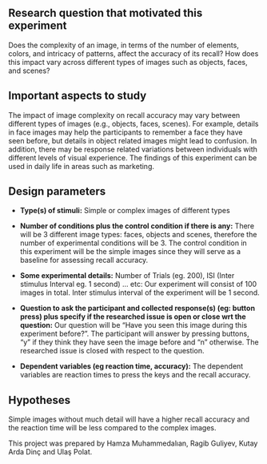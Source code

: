 ## Research question that motivated this experiment

Does the complexity of an image, in terms of the number of elements, colors, and intricacy of patterns,
affect the accuracy of its recall? How does this impact vary across different types of images such as objects,
faces, and scenes?

## Important aspects to study

The impact of image complexity on recall accuracy may vary between different types of images (e.g.,
objects, faces, scenes). For example, details in face images may help the participants to remember a face
they have seen before, but details in object related images might lead to confusion. In addition, there may
be response related variations between individuals with different levels of visual experience. The findings
of this experiment can be used in daily life in areas such as marketing.

## Design parameters

* **Type(s) of stimuli:** Simple or complex images of different types

* **Number of conditions plus the control condition if there is any:** There will be 3 different image
types: faces, objects and scenes, therefore the number of experimental conditions will be 3. The
control condition in this experiment will be the simple images since they will serve as a baseline for
assessing recall accuracy.


* **Some experimental details:** Number of Trials (eg. 200), ISI (Inter stimulus Interval eg. 1 second) …
etc: Our experiment will consist of 100 images in total. Inter stimulus interval of the experiment will
be 1 second.


* **Question to ask the participant and collected response(s) (eg: button press) plus specify if the
researched issue is open or close wrt the question:** Our question will be “Have you seen this image
during this experiment before?”. The participant will answer by pressing buttons, “y” if they think
they have seen the image before and “n” otherwise. The researched issue is closed with respect to
the question.

* **Dependent variables (eg reaction time, accuracy):** The dependent variables are reaction times to
press the keys and the recall accuracy.

## Hypotheses
Simple images without much detail will have a higher recall accuracy and the reaction time will be less
compared to the complex images.

This project was prepared by Hamza Muhammedalıan, Ragib Guliyev, Kutay Arda Dinç and Ulaş Polat.

